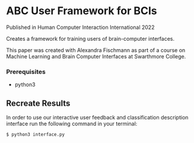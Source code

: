 # ABC User Framework for BCIs

Published in Human Computer Interaction International 2022

Creates a framework for training users of brain-computer interfaces. 

This paper was created with Alexandra Fischmann as part of a course on Machine Learning and Brain Computer Interfaces at Swarthmore College. 

### Prerequisites
- python3

## Recreate Results 

In order to use our interactive user feedback and classification description interface run the following command in your terminal:
```
$ python3 interface.py
```
